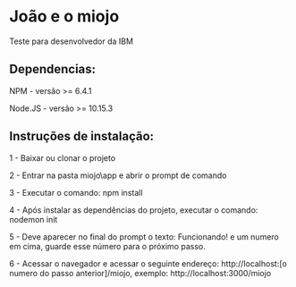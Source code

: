 # João e o miojo
Teste para desenvolvedor da IBM

## Dependencias:

NPM - versão >= 6.4.1

Node.JS - versão >= 10.15.3

## Instruções de instalação:

1 - Baixar ou clonar o projeto

2 - Entrar na pasta miojo\app e abrir o prompt de comando

3 - Executar o comando: npm install

4 - Após instalar as dependências do projeto, executar o comando: nodemon init

5 - Deve aparecer no final do prompt o texto: Funcionando! e um numero em cima, guarde esse número para o próximo passo.

6 - Acessar o navegador e acessar o seguinte endereço: http://localhost:[o numero do passo anterior]/miojo, 
exemplo: http://localhost:3000/miojo

